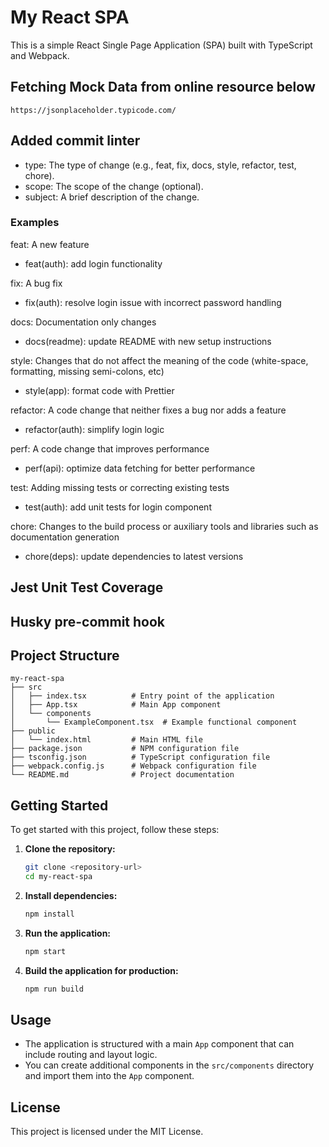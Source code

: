# My React SPA

This is a simple React Single Page Application (SPA) built with TypeScript and Webpack.

## Fetching Mock Data from online resource below

```
https://jsonplaceholder.typicode.com/
```

## Added commit linter

- type: The type of change (e.g., feat, fix, docs, style, refactor, test, chore).
- scope: The scope of the change (optional).
- subject: A brief description of the change.

### Examples

feat: A new feature

- feat(auth): add login functionality

fix: A bug fix

- fix(auth): resolve login issue with incorrect password handling

docs: Documentation only changes

- docs(readme): update README with new setup instructions

style: Changes that do not affect the meaning of the code (white-space, formatting, missing semi-colons, etc)

- style(app): format code with Prettier

refactor: A code change that neither fixes a bug nor adds a feature

- refactor(auth): simplify login logic

perf: A code change that improves performance

- perf(api): optimize data fetching for better performance

test: Adding missing tests or correcting existing tests

- test(auth): add unit tests for login component

chore: Changes to the build process or auxiliary tools and libraries such as documentation generation

- chore(deps): update dependencies to latest versions

## Jest Unit Test Coverage

## Husky pre-commit hook

## Project Structure

```
my-react-spa
├── src
│   ├── index.tsx          # Entry point of the application
│   ├── App.tsx            # Main App component
│   └── components
│       └── ExampleComponent.tsx  # Example functional component
├── public
│   └── index.html         # Main HTML file
├── package.json           # NPM configuration file
├── tsconfig.json          # TypeScript configuration file
├── webpack.config.js      # Webpack configuration file
└── README.md              # Project documentation
```

## Getting Started

To get started with this project, follow these steps:

1. **Clone the repository:**

   ```bash
   git clone <repository-url>
   cd my-react-spa
   ```

2. **Install dependencies:**

   ```bash
   npm install
   ```

3. **Run the application:**

   ```bash
   npm start
   ```

4. **Build the application for production:**
   ```bash
   npm run build
   ```

## Usage

- The application is structured with a main `App` component that can include routing and layout logic.
- You can create additional components in the `src/components` directory and import them into the `App` component.

## License

This project is licensed under the MIT License.

